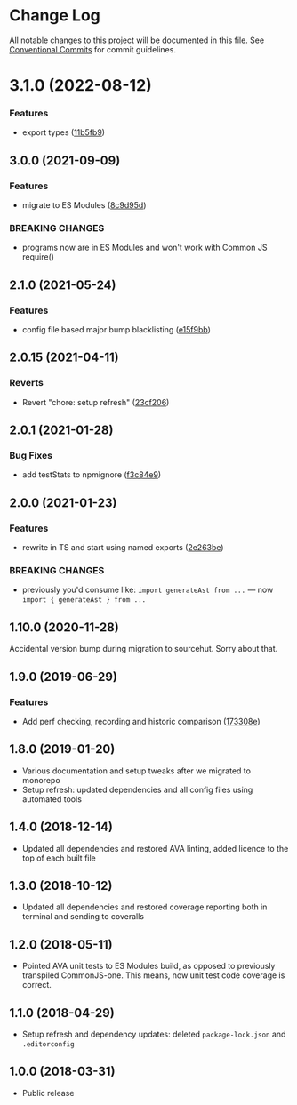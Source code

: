 # Change Log

All notable changes to this project will be documented in this file.
See [Conventional Commits](https://conventionalcommits.org) for commit guidelines.

# 3.1.0 (2022-08-12)

### Features

- export types ([11b5fb9](https://github.com/codsen/codsen/commit/11b5fb936ce20e0a77c3a09806773e1cd7695c50))

## 3.0.0 (2021-09-09)

### Features

- migrate to ES Modules ([8c9d95d](https://github.com/codsen/codsen/commit/8c9d95d5dea0b769c2f070397141918a4893d575))

### BREAKING CHANGES

- programs now are in ES Modules and won't work with Common JS require()

## 2.1.0 (2021-05-24)

### Features

- config file based major bump blacklisting ([e15f9bb](https://github.com/codsen/codsen/commit/e15f9bba1c4fd5f847ac28b3f38fa6ee633f5dca))

## 2.0.15 (2021-04-11)

### Reverts

- Revert "chore: setup refresh" ([23cf206](https://github.com/codsen/codsen/commit/23cf206970a087ff0fa04e61f94d919f59ab3881))

## 2.0.1 (2021-01-28)

### Bug Fixes

- add testStats to npmignore ([f3c84e9](https://github.com/codsen/codsen/commit/f3c84e95afc5514214312f913692d85b2e12eb29))

## 2.0.0 (2021-01-23)

### Features

- rewrite in TS and start using named exports ([2e263be](https://github.com/codsen/codsen/commit/2e263be6dc7bf879cc27c97d2e95460cf85011f5))

### BREAKING CHANGES

- previously you'd consume like: `import generateAst from ...` — now `import { generateAst } from ...`

## 1.10.0 (2020-11-28)

Accidental version bump during migration to sourcehut. Sorry about that.

## 1.9.0 (2019-06-29)

### Features

- Add perf checking, recording and historic comparison ([173308e](https://gitlab.com/codsen/codsen/commit/173308e))

## 1.8.0 (2019-01-20)

- Various documentation and setup tweaks after we migrated to monorepo
- Setup refresh: updated dependencies and all config files using automated tools

## 1.4.0 (2018-12-14)

- Updated all dependencies and restored AVA linting, added licence to the top of each built file

## 1.3.0 (2018-10-12)

- Updated all dependencies and restored coverage reporting both in terminal and sending to coveralls

## 1.2.0 (2018-05-11)

- Pointed AVA unit tests to ES Modules build, as opposed to previously transpiled CommonJS-one. This means, now unit test code coverage is correct.

## 1.1.0 (2018-04-29)

- Setup refresh and dependency updates: deleted `package-lock.json` and `.editorconfig`

## 1.0.0 (2018-03-31)

- Public release
